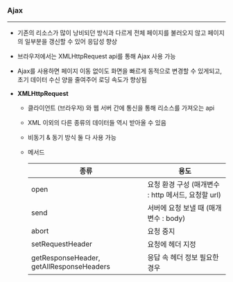 ### Ajax

---

- 기존의 리소스가 많이 낭비되던 방식과 다르게 전체 페이지를 불러오지 않고 페이지의 일부분을 갱신할 수 있어 응답성 향상

- 브라우저에서는 XMLHttpRequest api를 통해 Ajax 사용 가능

- Ajax를 사용하면 페이지 이동 없이도 화면을 빠르게 동적으로 변경할 수 있게되고, 초기 데이터 수신 양을 줄여주어 로딩 속도가 향상됨

- **XMLHttpRequest**

  - 클라이언트 (브라우저) 와 웹 서버 간에 통신을 통해 리소스를 가져오는 api

  - XML 이외의 다른 종류의 데이터들 역시 받아올 수 있음

  - 비동기 & 동기 방식 둘 다 사용 가능

  - 메서드

    | 종류                                     | 용도                                                |
    | ---------------------------------------- | --------------------------------------------------- |
    | open                                     | 요청 환경 구성 (매개변수 : http 메서드, 요청할 url) |
    | send                                     | 서버에 요청 보낼 때 (매개변수 : body)               |
    | abort                                    | 요청 중지                                           |
    | setRequestHeader                         | 요청에 헤더 지정                                    |
    | getResponseHeader, getAllResponseHeaders | 응답 속 헤더 정보 필요한 경우                       |
